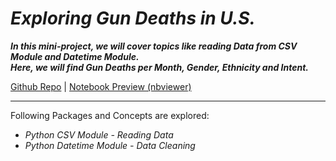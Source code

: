 # *Exploring Gun Deaths in U.S.*

***In this mini-project, we will cover topics like reading Data from CSV Module and Datetime Module.<br>
Here, we will find Gun Deaths per Month, Gender, Ethnicity and Intent.***


[Github Repo](https://github.com/nveenverma/Projects/tree/master/Exploring%20Gun%20Deaths%20in%20the%20US) | [Notebook Preview (nbviewer)](https://nbviewer.jupyter.org/github/nveenverma/Projects/blob/master/Exploring%20Gun%20Deaths%20in%20the%20US/Basics.ipynb)

--- 

Following Packages and Concepts are explored:

- *Python CSV Module - Reading Data*
- *Python Datetime Module - Data Cleaning*